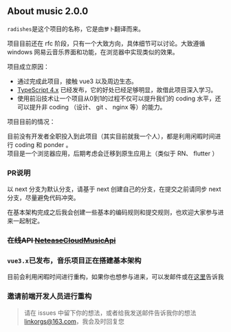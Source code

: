 ##  About music 2.0.0

`radishes`是这个项目的名称，它是由`萝卜`翻译而来。

项目目前还在 rfc 阶段，只有一个大致方向，具体细节可以讨论。大致遵循 windows 网易云音乐界面和功能，在浏览器中实现类似的效果。

项目成立原因：

+ 通过完成此项目，接触 vue3 以及周边生态。
+ [TypeScript 4.x](https://github.com/Microsoft/TypeScript) 已经发布，它的好处已经足够明显，故借此项目深入学习。
+ 使用前沿技术让一个项目从0到1的过程不仅可以提升我们的 coding 水平，还可以提升非 coding （设计、 git 、 nginx 等）的能力。

项目目前的情况：

目前没有开发者全职投入到此项目（其实目前就我一个人），都是利用闲暇时间进行 coding 和 ponder 。  
项目是一个浏览器应用，后期考虑会迁移到原生应用上（类似于 RN、 flutter ）

### PR说明

以 next 分支为默认分支，请基于 next 创建自己的分支，在提交之前请同步 next 分支，尽量避免代码冲突。

在基本架构完成之后我会创建一些基本的编码规则和提交规则，也欢迎大家参与进来一起制定。

### ~~在线API [NeteaseCloudMusicApi](https://music.linkorg.club/)~~

### `vue3.x`已发布，音乐项目正在搭建基本架构

目前会利用闲暇时间进行重构，如果你也想参与进来，可以发邮件或在[这里](https://github.com/Linkontoask/radishes/issues/6)告诉我

### 邀请前端开发人员进行重构

> 请在 issues 中留下你的想法，或者给我发送邮件告诉我你的想法 [linkorgs@163.com](linkorgs@163.com)，我会及时回复您
